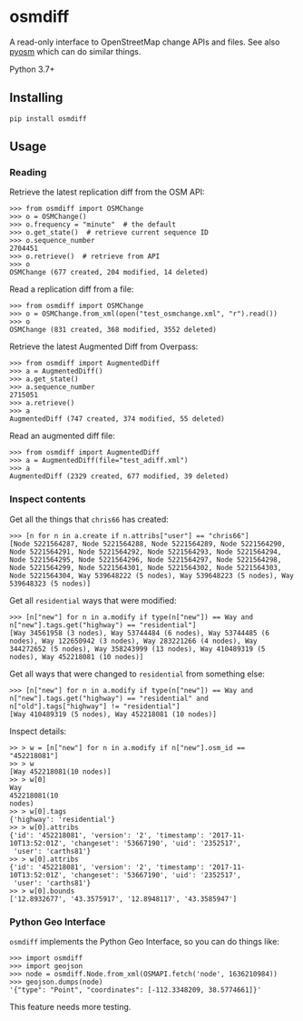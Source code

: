 # osmdiff

A read-only interface to OpenStreetMap change APIs and files. See also [pyosm](https://github.com/iandees/pyosm) which can do similar things. 

Python 3.7+

## Installing

`pip install osmdiff`

## Usage

### Reading

Retrieve the latest replication diff from the OSM API:

```
>>> from osmdiff import OSMChange
>>> o = OSMChange()
>>> o.frequency = "minute"  # the default
>>> o.get_state()  # retrieve current sequence ID
>>> o.sequence_number
2704451
>>> o.retrieve()  # retrieve from API
>>> o
OSMChange (677 created, 204 modified, 14 deleted)
```

Read a replication diff from a file:

```
>>> from osmdiff import OSMChange
>>> o = OSMChange.from_xml(open("test_osmchange.xml", "r").read())
>>> o
OSMChange (831 created, 368 modified, 3552 deleted)
```

Retrieve the latest Augmented Diff from Overpass:

```
>>> from osmdiff import AugmentedDiff
>>> a = AugmentedDiff()
>>> a.get_state()
>>> a.sequence_number
2715051
>>> a.retrieve()
>>> a
AugmentedDiff (747 created, 374 modified, 55 deleted)
```

Read an augmented diff file:

```
>>> from osmdiff import AugmentedDiff
>>> a = AugmentedDiff(file="test_adiff.xml")
>>> a
AugmentedDiff (2329 created, 677 modified, 39 deleted)
```

### Inspect contents

Get all the things that `chris66` has created:

```
>>> [n for n in a.create if n.attribs["user"] == "chris66"]
[Node 5221564287, Node 5221564288, Node 5221564289, Node 5221564290, Node 5221564291, Node 5221564292, Node 5221564293, Node 5221564294, Node 5221564295, Node 5221564296, Node 5221564297, Node 5221564298, Node 5221564299, Node 5221564301, Node 5221564302, Node 5221564303, Node 5221564304, Way 539648222 (5 nodes), Way 539648223 (5 nodes), Way 539648323 (5 nodes)]
```

Get all `residential` ways that were modified:

```
>>> [n["new"] for n in a.modify if type(n["new"]) == Way and n["new"].tags.get("highway") == "residential"]
[Way 34561958 (3 nodes), Way 53744484 (6 nodes), Way 53744485 (6 nodes), Way 122650942 (3 nodes), Way 283221266 (4 nodes), Way 344272652 (5 nodes), Way 358243999 (13 nodes), Way 410489319 (5 nodes), Way 452218081 (10 nodes)]
```

Get all ways that were changed to `residential` from something else:

```
>>> [n["new"] for n in a.modify if type(n["new"]) == Way and n["new"].tags.get("highway") == "residential" and n["old"].tags["highway"] != "residential"]
[Way 410489319 (5 nodes), Way 452218081 (10 nodes)]
```

Inspect details:

```
>> > w = [n["new"] for n in a.modify if n["new"].osm_id == "452218081"]
>> > w
[Way 452218081(10 nodes)]
>> > w[0]
Way
452218081(10
nodes)
>> > w[0].tags
{'highway': 'residential'}
>> > w[0].attribs
{'id': '452218081', 'version': '2', 'timestamp': '2017-11-10T13:52:01Z', 'changeset': '53667190', 'uid': '2352517',
 'user': 'carths81'}
>> > w[0].attribs
{'id': '452218081', 'version': '2', 'timestamp': '2017-11-10T13:52:01Z', 'changeset': '53667190', 'uid': '2352517',
 'user': 'carths81'}
>> > w[0].bounds
['12.8932677', '43.3575917', '12.8948117', '43.3585947']
```

### Python Geo Interface

`osmdiff` implements the Python Geo Interface, so you can do things like:

```
>>> import osmdiff
>>> import geojson
>>> node = osmdiff.Node.from_xml(OSMAPI.fetch('node', 1636210984))
>>> geojson.dumps(node)
'{"type": "Point", "coordinates": [-112.3348209, 38.5774661]}'
```

This feature needs more testing. 